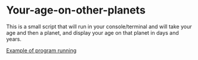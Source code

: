 # Your-age-on-other-planets
This is a small script that will run in your console/terminal and will take your age and then a planet, and display your age on that planet in days and years.

[Example of program running](ageonotherplanets.png)
